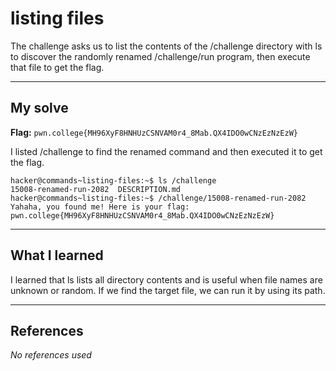 # listing files
The challenge asks us to list the contents of the /challenge directory with ls to discover the randomly renamed /challenge/run program, then execute that file to get the flag.

***

## My solve
**Flag:** `pwn.college{MH96XyF8HNHUzCSNVAM0r4_8Mab.QX4IDO0wCNzEzNzEzW}`

I listed /challenge to find the renamed command and then executed it to get the flag.
```
hacker@commands~listing-files:~$ ls /challenge
15008-renamed-run-2082  DESCRIPTION.md
hacker@commands~listing-files:~$ /challenge/15008-renamed-run-2082
Yahaha, you found me! Here is your flag:
pwn.college{MH96XyF8HNHUzCSNVAM0r4_8Mab.QX4IDO0wCNzEzNzEzW}
```

***

## What I learned
I learned that ls lists all directory contents and is useful when file names are unknown or random. If we find the target file, we can run it by using its path.
***

## References 
*No references used*
